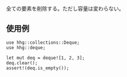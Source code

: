 全ての要素を削除する。ただし容量は変わらない。

## 使用例

```
use hhg::collections::Deque;
use hhg::deque;

let mut deq = deque![1, 2, 3];
deq.clear();
assert!(deq.is_empty());
```
